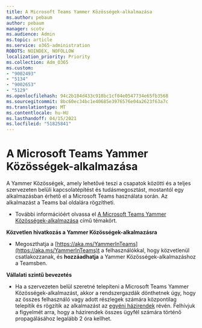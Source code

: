 ```yaml
---
title: A Microsoft Teams Yammer Közösségek-alkalmazása
ms.author: pebaum
author: pebaum
manager: scotv
ms.audience: Admin
ms.topic: article
ms.service: o365-administration
ROBOTS: NOINDEX, NOFOLLOW
localization_priority: Priority
ms.collection: Adm_O365
ms.custom:
- "9002493"
- "5134"
- "9002653"
- "5129"
ms.openlocfilehash: 94c2b184d433c918bc1cf04e0547734e65fb3568
ms.sourcegitcommit: 8bc60ec34bc1e40685e3976576e04a2623f63a7c
ms.translationtype: MT
ms.contentlocale: hu-HU
ms.lasthandoff: 04/15/2021
ms.locfileid: "51825841"
---
```

# <a name="yammer-communities-app-for-microsoft-teams"></a>A Microsoft Teams Yammer Közösségek-alkalmazása

A Yammer Közösségek, amely lehetővé teszi a csapatok közötti és a teljes szervezeten belüli kapcsolatépítést és tudásmegosztást, mostantól egy alkalmazásban érhető el a Microsoft Teams használata során. Az alkalmazást a Teams bal oldalára rögzítheti. 

- További információért olvassa el [A Microsoft Teams Yammer Közösségek-alkalmazása](https://go.microsoft.com/fwlink/?linkid=2127757&clcid=0x409) című témakört.

**Közvetlen hivatkozás a Yammer Közösségek-alkalmazásra**

- Megoszthatja a [https://aka.ms/YammerInTeams](https://aka.ms/YammerInTeams)t a felhasználókkal, hogy közvetlenül csatlakozzanak, és **hozzáadhatja** a Yammer Közösségek-alkalmazáshoz a Teamsben.

**Vállalati szintű bevezetés**

- Ha a szervezeten belül szeretné telepíteni a Microsoft Teams Yammer Közösségek-alkalmazást, akkor a rendszergazdák dönthetnek úgy, hogy az összes felhasználó vagy adott részlegek számára központilag telepítik és rögzítik az alkalmazást az [egyéni házirendek](https://docs.microsoft.com/microsoftteams/manage-apps) révén. Felhívjuk a figyelmét arra, hogy a házirendek összes ügyfél számára történő propagálásához legalább 2 óra kellhet.
